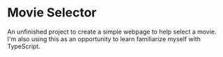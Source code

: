 # Movie Selector

An unfinished project to create a simple webpage to help select a movie.
I'm also using this as an opportunity to learn familiarize myself with TypeScript.
